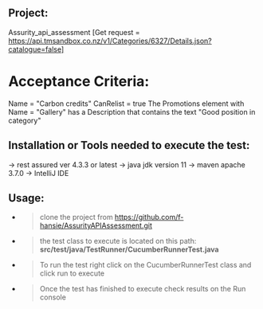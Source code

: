 ## Project:
Assurity_api_assessment [Get request = https://api.tmsandbox.co.nz/v1/Categories/6327/Details.json?catalogue=false]

# Acceptance Criteria:
Name = "Carbon credits"
CanRelist = true
The Promotions element with Name = "Gallery" has a Description that contains the text "Good position in category"



## Installation or Tools needed to execute the test:
-> rest assured ver 4.3.3 or latest
-> java jdk version 11
-> maven apache 3.7.0
-> IntelliJ IDE

## Usage:

- > clone the project from https://github.com/f-hansie/AssurityAPIAssessment.git
- > the test class to execute is located on this path: **src/test/java/TestRunner/CucumberRunnerTest.java**
- > To run the test right click on the CucumberRunnerTest class and click run to execute
- > Once the test has finished to execute check results on the Run console


